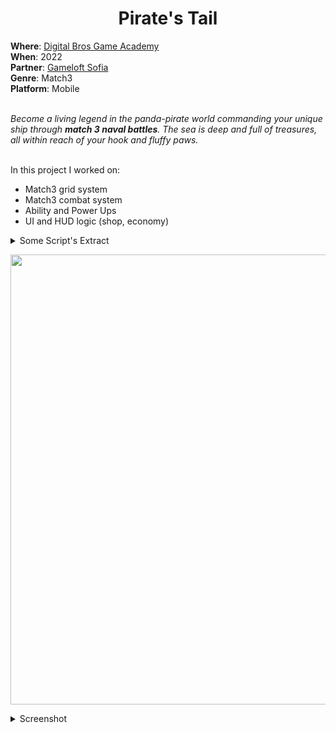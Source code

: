 <h1 align="center"> Pirate's Tail </h1>
<b>Where</b>: <a href="https://dbgameacademy.it/?gclid=Cj0KCQjw8uOWBhDXARIsAOxKJ2GLU5Ea6NNwwBL4gu1LutBM2M50qc8DkTI3tR4O2n3y5AZv8C5EZOcaAhvtEALw_wcB"> Digital Bros Game Academy </a><br />
<b>When</b>: 2022 <br />
<b>Partner</b>: <a href="https://www.gameloft.com/gameloft-studios/sofia"> Gameloft Sofia </a><br />
<b>Genre</b>: Match3 <br />
<b>Platform</b>: Mobile <br /><br />

<i> Become a living legend in the panda-pirate world commanding your unique ship through ***match 3 naval battles***. The sea is deep and full of treasures, all within reach of your hook and fluffy paws. </i> <br /><br />

In this project I worked on:
<ul>
  <li> Match3 grid system </li>
  <li> Match3 combat system </li>
  <li> Ability and Power Ups </li>
  <li> UI and HUD logic (shop, economy) </li>
</ul>


<details><summary> Some Script's Extract </summary>
  <p align="center">
    <a href="https://github.com/samarancona/ProjectsInfos/blob/main/Pirate's Tail"> boh </a><br />
    <a href="https://github.com/samarancona/ProjectsInfos/blob/main/Pirate's Tail"> boh1 </a><br />
  </p>
  
</details>


<p align="center">
  <img src="https://github.com/samarancona/ProjectsImmages/blob/main/Pirate's%20Tail/03_Mobile_01_Pirate's%20Tail_ADV%20Image.png" alt="" width="720"/>
</p>

<details><summary>Screenshot</summary>
  <p align="center">  
    <img src="https://github.com/samarancona/ProjectsImmages/blob/main/Pirate's%20Tail/154039944-421adece-fbb3-4db0-be1c-477bf70110dc.png" alt="" width="400"/> 
    <img src="https://github.com/samarancona/ProjectsImmages/blob/main/Pirate's%20Tail/154041153-ff3a4fd4-6c1a-4bf6-bd07-12f7d358c81f.png" alt="" width="400"/>  
  </p>
</details>
